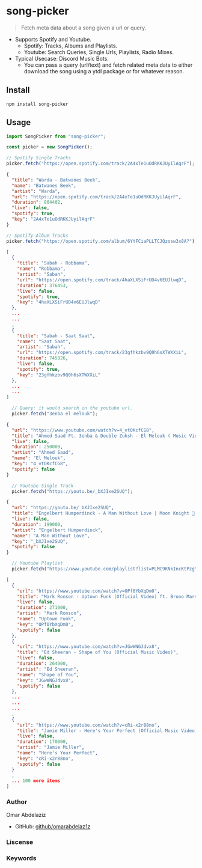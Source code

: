 # song-picker
> Fetch meta data about a song given a url or query.
- Supports Spotify and Youtube.
  - Spotify: Tracks, Albums and Playlists.
  - Youtube: Search Queries, Single Urls, Playlists, Radio Mixes.
- Typical Usecase: Discord Music Bots.
  - You can pass a query (url/text) and fetch related meta data to either download the song using a ytdl package or for whatever reason.

## Install
```
npm install song-picker
```

## Usage
```typescript
import SongPicker from "song-picker";

const picker = new SongPicker();

// Spotify Single Tracks
picker.fetch("https://open.spotify.com/track/2A4xTe1uOdRKKJUyilAqrF");
```
```json
{
  "title": "Warda - Batwanes Beek",
  "name": "Batwanes Beek",
  "artist": "Warda",
  "url": "https://open.spotify.com/track/2A4xTe1uOdRKKJUyilAqrF",
  "duration": 804402,
  "live": false,
  "spotify": true,
  "key": "2A4xTe1uOdRKKJUyilAqrF"
}
```

```typescript
// Spotify Album Tracks
picker.fetch("https://open.spotify.com/album/6YYFCiaPLLTCJQzosw3x8A?");
```
```json
[
  {
    "title": "Sabah - Robbama",
    "name": "Robbama",
    "artist": "Sabah",
    "url": "https://open.spotify.com/track/4haXLXSiFrUD4v6EUJlwqD",
    "duration": 376453,
    "live": false,
    "spotify": true,
    "key": "4haXLXSiFrUD4v6EUJlwqD"
  },
  ...
  ...
  ,
  {
    "title": "Sabah - Saat Saat",
    "name": "Saat Saat",
    "artist": "Sabah",
    "url": "https://open.spotify.com/track/23gfhkzbv9Q0h6sXTWXXiL",
    "duration": 745826,
    "live": false,
    "spotify": true,
    "key": "23gfhkzbv9Q0h6sXTWXXiL"
  },
  ...
  ...
]
```

```typescript
  // Query; it would search in the youtube url.
  picker.fetch("3enba el melouk");
```
```json
{
  "url": "https://www.youtube.com/watch?v=4_vtOKcfCG8",
  "title": "Ahmed Saad Ft. 3enba & Double Zuksh - El Melouk ( Music Video ) احمد سعد وعنبة و دبل زوكش - الملوك",
  "live": false,
  "duration": 250000,
  "artist": "Ahmed Saad",
  "name": "El Melouk",
  "key": "4_vtOKcfCG8",
  "spotify": false
}
```


```typescript
  // Youtube Single Track
  picker.fetch("https://youtu.be/_bXJIxe2SUQ");
```
```json
{
  "url": "https://youtu.be/_bXJIxe2SUQ",
  "title": "Engelbert Humperdinck - A Man Without Love | Moon Knight 🌙  Soundtrack |",
  "live": false,
  "duration": 199000,
  "artist": "Engelbert Humperdinck",
  "name": "A Man Without Love",
  "key": "_bXJIxe2SUQ",
  "spotify": false
}
```

```typescript
  // Youtube Playlist
  picker.fetch("https://www.youtube.com/playlist?list=PLMC9KNkIncKtPzgY-5rmhvj7fax8fdxoj");
```
```json
[
  {
    "url": "https://www.youtube.com/watch?v=OPf0YbXqDm0",
    "title": "Mark Ronson - Uptown Funk (Official Video) ft. Bruno Mars",
    "live": false,
    "duration": 271000,
    "artist": "Mark Ronson",
    "name": "Uptown Funk",
    "key": "OPf0YbXqDm0",
    "spotify": false
  },
  {
    "url": "https://www.youtube.com/watch?v=JGwWNGJdvx8",
    "title": "Ed Sheeran - Shape of You (Official Music Video)",
    "live": false,
    "duration": 264000,
    "artist": "Ed Sheeran",
    "name": "Shape of You",
    "key": "JGwWNGJdvx8",
    "spotify": false
  },
  ...
  ...
  ...
  ,
  {
    "url": "https://www.youtube.com/watch?v=cRi-x2r88no",
    "title": "Jamie Miller - Here's Your Perfect (Official Music Video)",
    "live": false,
    "duration": 170000,
    "artist": "Jamie Miller",
    "name": "Here's Your Perfect",
    "key": "cRi-x2r88no",
    "spotify": false
  }
  ,
  ... 100 more items
]
```

### Author
Omar Abdelaziz

- GitHub: [github/omarabdelaz1z](https://github.com/omarabdelaz1z)

### Liscense
### Keywords

